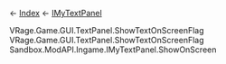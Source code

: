 ← [Index](Api-Index) ← [IMyTextPanel](Sandbox.ModAPI.Ingame.IMyTextPanel)

VRage.Game.GUI.TextPanel.ShowTextOnScreenFlag VRage.Game.GUI.TextPanel.ShowTextOnScreenFlag Sandbox.ModAPI.Ingame.IMyTextPanel.ShowOnScreen